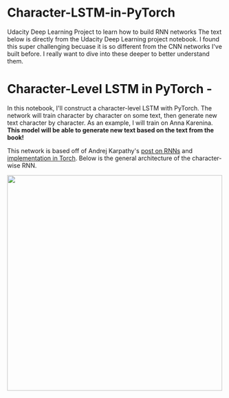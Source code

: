 # Character-LSTM-in-PyTorch
Udacity Deep Learning Project to learn how to build RNN networks 
The text below is directly from the Udacity Deep Learning project notebook.  I found this super challenging becuase it is so different from the CNN networks I've built before.  I really want to dive into these deeper to better understand them.

# Character-Level LSTM in PyTorch - 

In this notebook, I'll construct a character-level LSTM with PyTorch. The network will train character by character on some text, then generate new text character by character. As an example, I will train on Anna Karenina. **This model will be able to generate new text based on the text from the book!**

This network is based off of Andrej Karpathy's [post on RNNs](http://karpathy.github.io/2015/05/21/rnn-effectiveness/) and [implementation in Torch](https://github.com/karpathy/char-rnn). Below is the general architecture of the character-wise RNN.

<img src="assets/charseq.jpeg" width="500">
